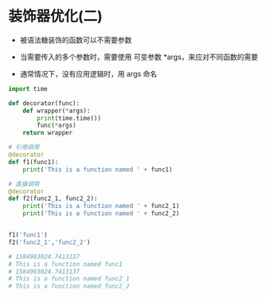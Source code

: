# 装饰器优化(二)

- 被语法糖装饰的函数可以不需要参数

- 当需要传入的多个参数时，需要使用 可变参数 *args，来应对不同函数的需要

- 通常情况下，没有应用逻辑时，用 args 命名

```python
import time

def decorator(func):
    def wrapper(*args):
        print(time.time())
        func(*args)
    return wrapper

# 引用调用
@decorator
def f1(func1):
    print('This is a function named ' + func1)

# 直接调用
@decorator
def f2(func2_1, func2_2):
    print('This is a function named ' + func2_1)
    print('This is a function named ' + func2_2)


f1('func1')
f2('func2_1','func2_2')

# 1584903024.7413137
# This is a function named func1
# 1584903024.7413137
# This is a function named func2_1
# This is a function named func2_2
```